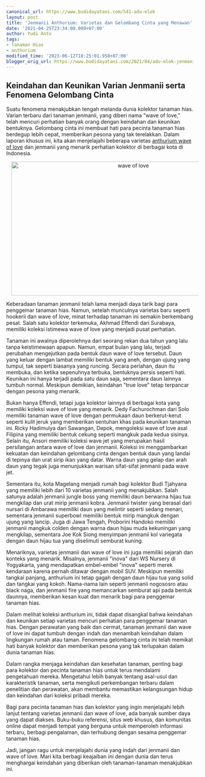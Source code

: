 ```yaml
---
canonical_url: https://www.budidayatani.com/541-adu-elok
layout: post
title: 'Jenmanii Anthurium: Varietas dan Gelombang Cinta yang Menawan'
date: '2021-04-25T23:34:00.000+07:00'
author: Yudi Anto
tags:
- Tanaman Hias
- anthurium
modified_time: '2023-06-12T18:25:01.958+07:00'
blogger_orig_url: https://www.budidayatani.com/2021/04/adu-elok-jenmanii-wave-of-love.html
---
```


<h2>Keindahan dan Keunikan Varian Jenmanii serta Fenomena Gelombang Cinta</h2><p>Suatu fenomena menakjubkan tengah melanda dunia kolektor tanaman hias. Varian terbaru dari tanaman jenmanii, yang diberi nama "wave of love," telah mencuri perhatian banyak orang dengan keindahan dan keunikan bentuknya. Gelombang cinta ini membuat hati para pecinta tanaman hias berdegup lebih cepat, memberikan pesona yang tak terelakkan. Dalam laporan khusus ini, kita akan menjelajahi beberapa varietas <a href="https://www.budidayatani.com/search/label/anthurium">anthurium wave of love</a> dan jenmanii yang menarik perhatian kolektor di berbagai kota di Indonesia.</p><div class="separator" style="clear: both; text-align: center;"><a href="https://blogger.googleusercontent.com/img/b/R29vZ2xl/AVvXsEi8h49_l1J_Y7q1DiYK9lz_JidkPcCpTLXwle8MYiGAsrEYTHfEQikAWWtMfDcLzmCUE8WBjhKvr7i1IzK233nGe95GVlc_6vGBu0KyBcXeX33UCVbbx210ROgvni0oyZRPWjupoVr8nkwT9gfVyoubCN_f3qPP3Ynq0yEcLdIxQ5z-9x4JnUm0X0WE5w/s2135/wave%20of%20love.jpg" imageanchor="1" style="margin-left: 1em; margin-right: 1em;"><img alt="wave of love" border="0" data-original-height="1200" data-original-width="2135" height="360" src="https://blogger.googleusercontent.com/img/b/R29vZ2xl/AVvXsEi8h49_l1J_Y7q1DiYK9lz_JidkPcCpTLXwle8MYiGAsrEYTHfEQikAWWtMfDcLzmCUE8WBjhKvr7i1IzK233nGe95GVlc_6vGBu0KyBcXeX33UCVbbx210ROgvni0oyZRPWjupoVr8nkwT9gfVyoubCN_f3qPP3Ynq0yEcLdIxQ5z-9x4JnUm0X0WE5w/w640-h360/wave%20of%20love.jpg" width="640" /></a></div><p>Keberadaan tanaman jenmanii telah lama menjadi daya tarik bagi para penggemar tanaman hias. Namun, setelah munculnya varietas baru seperti hookerii dan wave of love, minat terhadap tanaman ini semakin berkembang pesat. Salah satu kolektor terkemuka, Akhmad Effendi dari Surabaya, memiliki koleksi istimewa wave of love yang menjadi pusat perhatian.&nbsp;</p><p>Tanaman ini awalnya diperolehnya dari seorang rekan dua tahun yang lalu tanpa keistimewaan apapun. Namun, empat bulan yang lalu, terjadi perubahan mengejutkan pada bentuk daun wave of love tersebut. Daun yang keluar dengan lambat memiliki bentuk yang aneh, dengan ujung yang tumpul, tak seperti biasanya yang runcing. Secara perlahan, daun itu membuka, dan ketika sepenuhnya terbuka, bentuknya persis seperti hati. Keunikan ini hanya terjadi pada satu daun saja, sementara daun lainnya tumbuh normal. Meskipun demikian, keindahan "true love" tetap terpancar dengan pesona yang menarik.</p><p>Bukan hanya Effendi, tetapi juga kolektor lainnya di berbagai kota yang memiliki koleksi wave of love yang menarik. Dedy Fachurochman dari Solo memiliki tanaman wave of love dengan permukaan daun berkerut-kerut seperti kulit jeruk yang memberikan sentuhan khas pada keunikan tanaman ini. Ricky Hadimulya dari Sawangan, Depok, mengoleksi wave of love asal Filipina yang memiliki bentuk cekung seperti mangkuk pada kedua sisinya. Selain itu, Ansori memiliki koleksi wave jet yang merupakan hasil persilangan antara wave of love dan jenmanii. Koleksi ini menggambarkan kekuatan dan keindahan gelombang cinta dengan bentuk daun yang landai di tepinya dan urat sirip ikan yang datar. Warna daun yang gelap dan arah daun yang tegak juga menunjukkan warisan sifat-sifat jenmanii pada wave jet.</p><p>Sementara itu, kota Magelang menjadi rumah bagi kolektor Budi Tjahyana yang memiliki lebih dari 10 varietas jenmanii yang menakjubkan. Salah satunya adalah jenmanii jungle boss yang memiliki daun berwarna hijau tua mengkilap dan urat mirip jenmanii kobra. Jenmanii twister yang berasal dari nursari di Ambarawa memiliki daun yang melintir seperti sedang menari, sementara jenmanii superbowl memiliki bentuk mirip mangkuk dengan ujung yang lancip. Juga di Jawa Tengah, Proborini Handoko memiliki jenmanii mangkuk colden dengan warna daun hijau muda kekuningan yang mengkilap, sementara Joe Kok Siong menyimpan jenmanii kol variegata dengan daun hijau tua yang diselimuti semburat kuning.</p><p>Menariknya, varietas jenmanii dan wave of love ini juga memiliki sejarah dan konteks yang menarik. Misalnya, jenmanii "inova" dari WS Nursery di Yogyakarta, yang mendapatkan embel-embel "inova" seperti merek kendaraan karena pernah ditawar dengan mobil SUV. Meskipun memiliki tangkai panjang, anthurium ini tetap gagah dengan daun hijau tua yang solid dan tangkai yang kokoh. Nama-nama lain seperti jenmanii nogososro atau black naga, dan jenmanii fire yang memancarkan semburat api pada bentuk daunnya, memberikan kesan kuat dan menarik bagi para penggemar tanaman hias.</p><p>Dalam melihat koleksi anthurium ini, tidak dapat disangkal bahwa keindahan dan keunikan setiap varietas mencuri perhatian para penggemar tanaman hias. Dengan perawatan yang baik dan cermat, tanaman jenmanii dan wave of love ini dapat tumbuh dengan indah dan menambah keindahan dalam lingkungan rumah atau taman. Fenomena gelombang cinta ini telah memikat hati banyak kolektor dan memberikan pesona yang tak terlupakan dalam dunia tanaman hias.</p><p>Dalam rangka menjaga keindahan dan kesehatan tanaman, penting bagi para kolektor dan pecinta tanaman hias untuk terus mendalami pengetahuan mereka. Mengetahui lebih banyak tentang asal-usul dan karakteristik tanaman, serta mengikuti perkembangan terbaru dalam penelitian dan perawatan, akan membantu memastikan kelangsungan hidup dan keindahan dari koleksi pribadi mereka.</p><p>Bagi para pecinta tanaman hias dan kolektor yang ingin menjelajahi lebih lanjut tentang varietas jenmanii dan wave of love, ada banyak sumber daya yang dapat diakses. Buku-buku referensi, situs web khusus, dan komunitas online dapat menjadi tempat yang berguna untuk memperoleh informasi terbaru, berbagi pengalaman, dan terhubung dengan sesama penggemar tanaman hias.</p><p>Jadi, jangan ragu untuk menjelajahi dunia yang indah dari jenmanii dan wave of love. Mari kita berbagi keajaiban ini dengan dunia dan terus menghargai keindahan yang diberikan oleh tanaman-tanaman menakjubkan ini.</p>